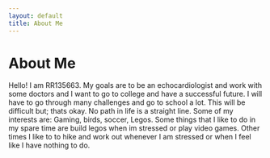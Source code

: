 ```yaml
---
layout: default
title: About Me
---
```

# About Me
Hello! I am RR135663.
My goals are to be an echocardiologist and work with some doctors and I want to go to college and have a successful future. I will have to go through many challenges and go to school a lot. This will be difficult but; thats okay. No path in life is a straight line.
Some of my interests are: Gaming, birds, soccer, Legos.
Some things that I like to do in my spare time are build legos when im stressed or play video games. Other times I like to to hike and work out whenever I am stressed or when I feel like I have nothing to do.
